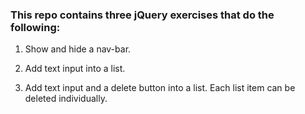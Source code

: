 ### This repo contains three jQuery exercises that do the following:

1. Show and hide a nav-bar.

2. Add text input into a list.

3. Add text input and a delete button into a list. Each list item can be
   deleted individually.

